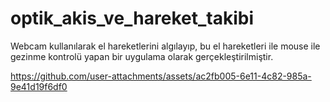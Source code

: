 # optik_akis_ve_hareket_takibi
 Webcam kullanılarak el hareketlerini algılayıp, bu el hareketleri ile mouse ile gezinme kontrolü yapan bir uygulama olarak gerçekleştirilmiştir.

https://github.com/user-attachments/assets/ac2fb005-6e11-4c82-985a-9e41d19f6df0

